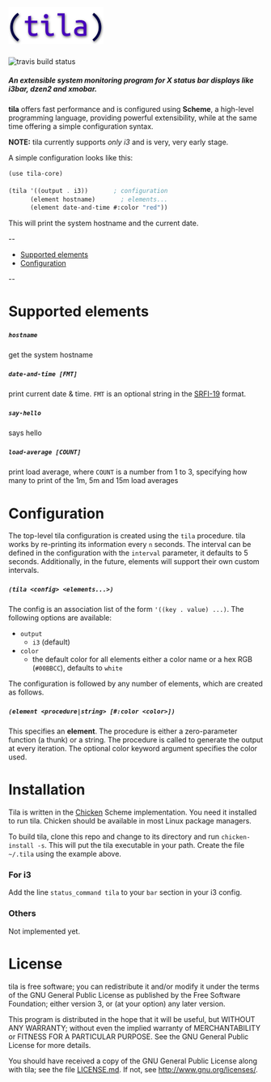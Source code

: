 # ![tila](./doc/tila_small.png)
![travis build status](https://api.travis-ci.org/ane/tila.svg)

##### An extensible system monitoring program for X status bar displays like i3bar, dzen2 and xmobar.

**tila** offers fast performance and is configured using **Scheme**, a high-level programming language, providing powerful extensibility, while at the same time offering a simple configuration syntax.

**NOTE:** tila currently supports *only i3* and is very, very early stage.

A simple configuration looks like this:

```scheme
(use tila-core)

(tila '((output . i3))       ; configuration
      (element hostname)       ; elements...
      (element date-and-time #:color "red"))
```

This will print the system hostname and the current date.

--

* [Supported elements](#supported-elements)
* [Configuration](#configuration)

--

# Supported elements

##### `hostname`
get the system hostname

##### `date-and-time [FMT]`
print current date & time. `FMT` is an optional string in the [SRFI-19](http://srfi.schemers.org/srfi-19/srfi-19.html) format.
  
##### `say-hello`
says hello

##### `load-average [COUNT]`
print load average, where `COUNT` is a number from 1 to 3, specifying how many to print of the 1m, 5m and 15m load averages

# Configuration

The top-level tila configuration is created using the `tila` procedure. tila works by re-printing its information every `n` seconds. The interval can be defined in the configuration with the `interval` parameter, it defaults to 5 seconds. Additionally, in the future, elements will support their own custom intervals.

##### `(tila <config> <elements...>)`

The config is an association list of the form `'((key . value) ...)`. The
following options are available:

* `output`
    * `i3` (default)
* `color`
    * the default color for all elements either a color name or a hex RGB
    (`#00BBCC`), defaults to `white`

The configuration is followed by any number of elements, which are created as follows.

##### `(element <procedure|string> [#:color <color>])`
  
This specifies an **element**. The procedure is either a zero-parameter function (a
thunk) or a string. The procedure is called to generate the output at every iteration.
The optional color keyword argument specifies the color used.

# Installation

Tila is written in the [Chicken](http://www.call-cc.org) Scheme
implementation. You need it installed to run tila. Chicken should be available in most Linux package managers.

To build tila, clone this repo and change to its directory and run
`chicken-install -s`. This will put the tila executable in your path. Create the
file `~/.tila` using the example above.

### For i3

Add the line `status_command tila` to your `bar` section in your i3 config.

### Others

Not implemented yet.

# License

tila is free software; you can redistribute it and/or modify it under the terms of the GNU General Public License as published by the Free Software Foundation; either version 3, or (at your option) any later version.

This program is distributed in the hope that it will be useful, but WITHOUT ANY WARRANTY; without even the implied warranty of MERCHANTABILITY or FITNESS FOR A PARTICULAR PURPOSE. See the GNU General Public License for more details.

You should have received a copy of the GNU General Public License along with tila; see the file [LICENSE.md](./LICENSE.md). If not, see <http://www.gnu.org/licenses/>.
